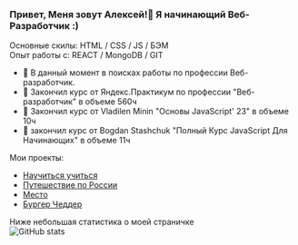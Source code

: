 ### Привет, Меня зовут Алексей!👋 Я начинающий Веб-Разработчик :)

Основные скилы:
HTML / CSS / JS / БЭМ  
Опыт работы с:
REACT / MongoDB / GIT

- 🔭 В данный момент в поисках работы по профессии Веб-разработчик.
- 🌱 Закончил курс от Яндекс.Практикум по профессии "Веб-разработчик" в объеме 560ч
- 🌱 Закончил курс от Vladilen Minin "Основы JavaScript' 23" в объеме 10ч
- 🌱 закончил курс от Bogdan Stashchuk "Полный Курс JavaScript Для Начинающих" в объеме 11ч

Мои проекты:
* [Научиться учиться](https://github.com/Shum-Ok/how-to-learn)
* [Путешествие по России](https://github.com/Shum-Ok/yet-another-project)
* [Место](https://github.com/Shum-Ok/mesto)
* [Бургер Чеддер](https://github.com/Shum-Ok/burger-chedder
)

Ниже небольшая статистика о моей страничке  
![GitHub stats](https://github-readme-stats.vercel.app/api?username=Shum-Ok&show_icons=true&theme=transparent)
